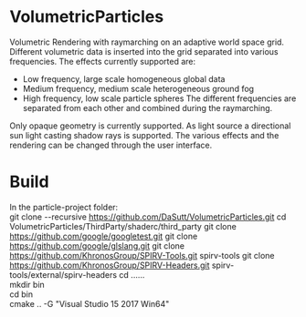 # VolumetricParticles
Volumetric Rendering with raymarching on an adaptive world space grid. Different volumetric
data is inserted into the grid separated into various frequencies. The effects currently
supported are:  
* Low frequency, large scale homogeneous global data
* Medium frequency, medium scale heterogeneous ground fog
* High frequency, low scale particle spheres
The different frequencies are separated from each other and combined during the raymarching.  

Only opaque geometry is currently supported. As light source a directional sun light casting
shadow rays is supported. The various effects and the rendering can be changed through the user
interface.

# Build
In the particle-project folder:  
git clone --recursive https://github.com/DaSutt/VolumetricParticles.git
cd VolumetricParticles/ThirdParty/shaderc/third_party
git clone https://github.com/google/googletest.git
git clone https://github.com/google/glslang.git
git clone https://github.com/KhronosGroup/SPIRV-Tools.git spirv-tools
git clone https://github.com/KhronosGroup/SPIRV-Headers.git spirv-tools/external/spirv-headers
cd ..\..\..\
mkdir bin  
cd bin  
cmake .. -G "Visual Studio 15 2017 Win64"

